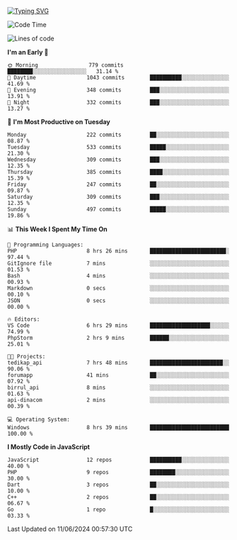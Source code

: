 [![Typing SVG](https://readme-typing-svg.demolab.com?font=Fira+Code&pause=1000&color=F7F7F7&random=false&width=435&lines=Hi+%F0%9F%91%8B%2C+I'm+Rafiu+Sidqi;Junior+Backend+Developer)](https://git.io/typing-svg)
<!--START_SECTION:waka-->
![Code Time](http://img.shields.io/badge/Code%20Time-240%20hrs%2017%20mins-blue)

![Lines of code](https://img.shields.io/badge/From%20Hello%20World%20I%27ve%20Written-1.1%20million%20lines%20of%20code-blue)

**I'm an Early 🐤** 

```text
🌞 Morning                779 commits         ████████░░░░░░░░░░░░░░░░░   31.14 % 
🌆 Daytime                1043 commits        ██████████░░░░░░░░░░░░░░░   41.69 % 
🌃 Evening                348 commits         ███░░░░░░░░░░░░░░░░░░░░░░   13.91 % 
🌙 Night                  332 commits         ███░░░░░░░░░░░░░░░░░░░░░░   13.27 % 
```
📅 **I'm Most Productive on Tuesday** 

```text
Monday                   222 commits         ██░░░░░░░░░░░░░░░░░░░░░░░   08.87 % 
Tuesday                  533 commits         █████░░░░░░░░░░░░░░░░░░░░   21.30 % 
Wednesday                309 commits         ███░░░░░░░░░░░░░░░░░░░░░░   12.35 % 
Thursday                 385 commits         ████░░░░░░░░░░░░░░░░░░░░░   15.39 % 
Friday                   247 commits         ██░░░░░░░░░░░░░░░░░░░░░░░   09.87 % 
Saturday                 309 commits         ███░░░░░░░░░░░░░░░░░░░░░░   12.35 % 
Sunday                   497 commits         █████░░░░░░░░░░░░░░░░░░░░   19.86 % 
```


📊 **This Week I Spent My Time On** 

```text
💬 Programming Languages: 
PHP                      8 hrs 26 mins       ████████████████████████░   97.44 % 
GitIgnore file           7 mins              ░░░░░░░░░░░░░░░░░░░░░░░░░   01.53 % 
Bash                     4 mins              ░░░░░░░░░░░░░░░░░░░░░░░░░   00.93 % 
Markdown                 0 secs              ░░░░░░░░░░░░░░░░░░░░░░░░░   00.10 % 
JSON                     0 secs              ░░░░░░░░░░░░░░░░░░░░░░░░░   00.00 % 

🔥 Editors: 
VS Code                  6 hrs 29 mins       ███████████████████░░░░░░   74.99 % 
PhpStorm                 2 hrs 9 mins        ██████░░░░░░░░░░░░░░░░░░░   25.01 % 

🐱‍💻 Projects: 
tedikap_api              7 hrs 48 mins       ███████████████████████░░   90.06 % 
forumapp                 41 mins             ██░░░░░░░░░░░░░░░░░░░░░░░   07.92 % 
birrul_api               8 mins              ░░░░░░░░░░░░░░░░░░░░░░░░░   01.63 % 
api-dinacom              2 mins              ░░░░░░░░░░░░░░░░░░░░░░░░░   00.39 % 

💻 Operating System: 
Windows                  8 hrs 39 mins       █████████████████████████   100.00 % 
```

**I Mostly Code in JavaScript** 

```text
JavaScript               12 repos            ██████████░░░░░░░░░░░░░░░   40.00 % 
PHP                      9 repos             ████████░░░░░░░░░░░░░░░░░   30.00 % 
Dart                     3 repos             ██░░░░░░░░░░░░░░░░░░░░░░░   10.00 % 
C++                      2 repos             ██░░░░░░░░░░░░░░░░░░░░░░░   06.67 % 
Go                       1 repo              █░░░░░░░░░░░░░░░░░░░░░░░░   03.33 % 
```




 Last Updated on 11/06/2024 00:57:30 UTC
<!--END_SECTION:waka-->
